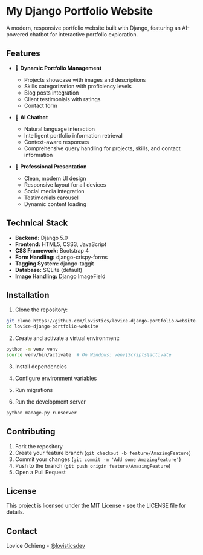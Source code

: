 # My Django Portfolio Website

A modern, responsive portfolio website built with Django, featuring an AI-powered chatbot for interactive portfolio exploration.

## Features

- 🎯 **Dynamic Portfolio Management**
  - Projects showcase with images and descriptions
  - Skills categorization with proficiency levels
  - Blog posts integration
  - Client testimonials with ratings
  - Contact form

- 🤖 **AI Chatbot**
  - Natural language interaction
  - Intelligent portfolio information retrieval
  - Context-aware responses
  - Comprehensive query handling for projects, skills, and contact information

- 💼 **Professional Presentation**
  - Clean, modern UI design
  - Responsive layout for all devices
  - Social media integration
  - Testimonials carousel
  - Dynamic content loading

## Technical Stack

- **Backend:** Django 5.0
- **Frontend:** HTML5, CSS3, JavaScript
- **CSS Framework:** Bootstrap 4
- **Form Handling:** django-crispy-forms
- **Tagging System:** django-taggit
- **Database:** SQLite (default)
- **Image Handling:** Django ImageField

## Installation

1. Clone the repository:
```bash
git clone https://github.com/lovistics/lovice-django-portfolio-website.git
cd lovice-django-portfolio-website
```

2. Create and activate a virtual environment:
```bash
python -m venv venv
source venv/bin/activate  # On Windows: venv\Scripts\activate
```

3. Install dependencies

4. Configure environment variables

5. Run migrations

7. Run the development server
```bash
python manage.py runserver
```
## Contributing

1. Fork the repository
2. Create your feature branch (`git checkout -b feature/AmazingFeature`)
3. Commit your changes (`git commit -m 'Add some AmazingFeature'`)
4. Push to the branch (`git push origin feature/AmazingFeature`)
5. Open a Pull Request

## License

This project is licensed under the MIT License - see the LICENSE file for details.

## Contact

Lovice Ochieng - [@lovisticsdev](https://www.linkedin.com/in/lovisticsdev)
